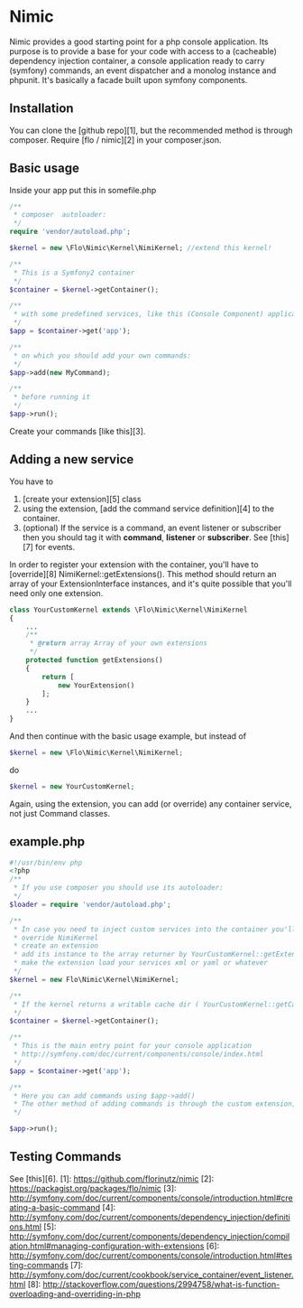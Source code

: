 # Nimic

Nimic provides a good starting point for a php console application. Its purpose is to provide a base for your code with access to a (cacheable) dependency injection container, a console application ready to carry (symfony) commands, an event dispatcher and a monolog instance and phpunit. It's basically a facade built upon symfony components.

## Installation
You can clone the [github repo][1], but the recommended method is through composer. Require [flo / nimic][2] in your composer.json.

## Basic usage
Inside your app put this in somefile.php

```php
/**
 * composer  autoloader:
 */
require 'vendor/autoload.php';

$kernel = new \Flo\Nimic\Kernel\NimiKernel; //extend this kernel!

/**
 * This is a Symfony2 container
 */
$container = $kernel->getContainer();

/**
 * with some predefined services, like this (Console Component) application 
 */
$app = $container->get('app');

/**
 * on which you should add your own commands: 
 */
$app->add(new MyCommand);

/**
 * before running it
 */
$app->run();
```
Create your commands [like this][3].

## Adding a new service
You have to 

1. [create your extension][5] class
2. using the extension, [add the command service definition][4] to the container.
3. (optional) If the service is a command, an event listener or subscriber then you should tag it with **command**, **listener** or **subscriber**. See [this][7] for events.

In order to register your extension with the container, you'll have to [override][8] NimiKernel::getExtensions(). 
This method should return an array of your ExtensionInterface instances, and it's quite possible that you'll need only one extension.

```php
class YourCustomKernel extends \Flo\Nimic\Kernel\NimiKernel
{
    ...
    /**
     * @return array Array of your own extensions
     */
    protected function getExtensions()
    {
        return [
            new YourExtension()
        ];
    }
    ...
}
```
And then continue with the basic usage example, but instead of 
```php
$kernel = new \Flo\Nimic\Kernel\NimiKernel;
```
do
```php
$kernel = new YourCustomKernel;
```
Again, using the extension, you can add (or override) any container service, not just Command classes.

## example.php
```php
#!/usr/bin/env php
<?php
/**
 * If you use composer you should use its autoloader:
 */
$loader = require 'vendor/autoload.php';

/**
 * In case you need to inject custom services into the container you'll have to:
 * override NimiKernel
 * create an extension
 * add its instance to the array returner by YourCustomKernel::getExtensions (so that the extension will be registered before the container gets compiled)
 * make the extension load your services xml or yaml or whatever
 */
$kernel = new Flo\Nimic\Kernel\NimiKernel;

/**
 * If the kernel returns a writable cache dir ( YourCustomKernel::getCacheDir ) then the container is cached
 */
$container = $kernel->getContainer();

/**
 * This is the main entry point for your console application
 * http://symfony.com/doc/current/components/console/index.html
 */
$app = $container->get('app');

/**
 * Here you can add commands using $app->add()
 * The other method of adding commands is through the custom extension, by defining command services tagges "command"
 */

$app->run();
```

## Testing Commands
See [this][6].
[1]: https://github.com/florinutz/nimic
[2]: https://packagist.org/packages/flo/nimic
[3]: http://symfony.com/doc/current/components/console/introduction.html#creating-a-basic-command
[4]: http://symfony.com/doc/current/components/dependency_injection/definitions.html
[5]: http://symfony.com/doc/current/components/dependency_injection/compilation.html#managing-configuration-with-extensions
[6]: http://symfony.com/doc/current/components/console/introduction.html#testing-commands
[7]: http://symfony.com/doc/current/cookbook/service_container/event_listener.html
[8]: http://stackoverflow.com/questions/2994758/what-is-function-overloading-and-overriding-in-php
